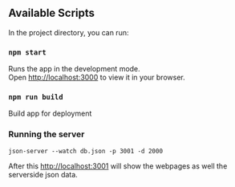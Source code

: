 ## Available Scripts

In the project directory, you can run:

### `npm start`

Runs the app in the development mode.\
Open [http://localhost:3000](http://localhost:3000) to view it in your browser.

### `npm run build`
Build app for deployment

### Running the server
```json-server --watch db.json -p 3001 -d 2000```

After this [http://localhost:3001](http://localhost:3001) will show the webpages as well the serverside json data. 
